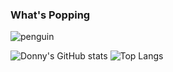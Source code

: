 ### What's Popping

![penguin](https://user-images.githubusercontent.com/69885780/171986401-8832b6bb-e072-4fbb-987a-86c14157baca.gif)

<!-- ![Donny's GitHub stats](https://github-readme-stats.vercel.app/api?username=spark631) -->
![Donny's GitHub stats](https://github-readme-stats.vercel.app/api?username=spark631&count_private=true&show_icons=true&theme=tokyonight) ![Top Langs](https://github-readme-stats.vercel.app/api/top-langs/?username=spark631&layout=compact&theme=tokyonight&langs_count=6&exclude_repo=Gamer-Gamer)


<!--
**Spark631/Spark631** is a ✨ _special_ ✨ repository because its `README.md` (this file) appears on your GitHub profile.

Here are some ideas to get you started:

- 🔭 I’m currently working on ...
- 🌱 I’m currently learning ...
- 👯 I’m looking to collaborate on ...
- 🤔 I’m looking for help with ...
- 💬 Ask me about ...
- 📫 How to reach me: ...
- 😄 Pronouns: ...
- ⚡ Fun fact: ...
-->
